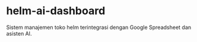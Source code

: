 # helm-ai-dashboard
Sistem manajemen toko helm terintegrasi dengan Google Spreadsheet dan asisten AI.
